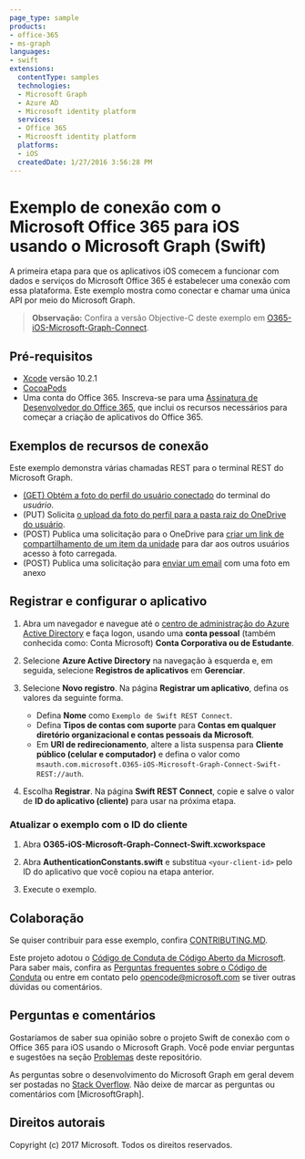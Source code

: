 ```yaml
---
page_type: sample 
products:
- office-365
- ms-graph
languages:
- swift
extensions:
  contentType: samples
  technologies:
  - Microsoft Graph
  - Azure AD
  - Microsoft identity platform
  services:
  - Office 365
  - Microosft identity platform
  platforms:
  - iOS
  createdDate: 1/27/2016 3:56:28 PM
---
```

# Exemplo de conexão com o Microsoft Office 365 para iOS usando o Microsoft Graph (Swift)

A primeira etapa para que os aplicativos iOS comecem a funcionar com dados e serviços do Microsoft Office 365 é estabelecer uma conexão com essa plataforma. Este exemplo mostra como conectar e chamar uma única API por meio do Microsoft Graph.

> **Observação:** Confira a versão Objective-C deste exemplo em [O365-iOS-Microsoft-Graph-Connect](https://github.com/microsoftgraph/ios-objectivec-connect-rest-sample).

## Pré-requisitos

- [Xcode](https://developer.apple.com/xcode/downloads/) versão 10.2.1
- [CocoaPods](https://cocoapods.org)
- Uma conta do Office 365. Inscreva-se para uma [Assinatura de Desenvolvedor do Office 365](https://aka.ms/devprogramsignup), que inclui os recursos necessários para começar a criação de aplicativos do Office 365.

## Exemplos de recursos de conexão

Este exemplo demonstra várias chamadas REST para o terminal REST do Microsoft Graph.

- [(GET) Obtém a foto do perfil do usuário conectado](https://developer.microsoft.com/en-us/graph/docs/api-reference/v1.0/api/profilephoto_get) do terminal do *usuário*.
- (PUT) Solicita [o upload da foto do perfil para a pasta raiz do OneDrive do usuário](https://developer.microsoft.com/en-us/graph/docs/api-reference/v1.0/api/driveitem_put_content).
- (POST) Publica uma solicitação para o OneDrive para [criar um link de compartilhamento de um item da unidade](https://developer.microsoft.com/en-us/graph/docs/api-reference/v1.0/api/driveitem_createlink) para dar aos outros usuários acesso à foto carregada.
- (POST) Publica uma solicitação para [enviar um email](https://developer.microsoft.com/en-us/graph/docs/api-reference/v1.0/api/user_sendmail) com uma foto em anexo

## Registrar e configurar o aplicativo

1. Abra um navegador e navegue até o [centro de administração do Azure Active Directory](https://aad.portal.azure.com) e faça logon, usando uma **conta pessoal** (também conhecida como: Conta Microsoft) **Conta Corporativa ou de Estudante**.

1. Selecione **Azure Active Directory** na navegação à esquerda e, em seguida, selecione **Registros de aplicativos** em **Gerenciar**.

1. Selecione **Novo registro**. Na página **Registrar um aplicativo**, defina os valores da seguinte forma.

    - Defina **Nome** como `Exemplo de Swift REST Connect`.
    - Defina **Tipos de contas com suporte** para **Contas em qualquer diretório organizacional e contas pessoais da Microsoft**.
    - Em **URI de redirecionamento**, altere a lista suspensa para **Cliente público (celular e computador)** e defina o valor como `msauth.com.microsoft.O365-iOS-Microsoft-Graph-Connect-Swift-REST://auth`.

1. Escolha **Registrar**. Na página **Swift REST Connect**, copie e salve o valor de **ID do aplicativo (cliente)** para usar na próxima etapa.

### Atualizar o exemplo com o ID do cliente

1. Abra **O365-iOS-Microsoft-Graph-Connect-Swift.xcworkspace**

1. Abra **AuthenticationConstants.swift** e substitua `<your-client-id>` pelo ID do aplicativo que você copiou na etapa anterior.

1. Execute o exemplo.

## Colaboração

Se quiser contribuir para esse exemplo, confira [CONTRIBUTING.MD](/CONTRIBUTING.md).

Este projeto adotou o [Código de Conduta de Código Aberto da Microsoft](https://opensource.microsoft.com/codeofconduct/).  Para saber mais, confira as [Perguntas frequentes sobre o Código de Conduta](https://opensource.microsoft.com/codeofconduct/faq/) ou entre em contato pelo [opencode@microsoft.com](mailto:opencode@microsoft.com) se tiver outras dúvidas ou comentários.

## Perguntas e comentários

Gostaríamos de saber sua opinião sobre o projeto Swift de conexão com o Office 365 para iOS usando o Microsoft Graph. Você pode enviar perguntas e sugestões na seção [Problemas](https://github.com/microsoftgraph/ios-swift-connect-rest-sample/issues) deste repositório.

As perguntas sobre o desenvolvimento do Microsoft Graph em geral devem ser postadas no [Stack Overflow](http://stackoverflow.com/questions/tagged/MicrosoftGraph). Não deixe de marcar as perguntas ou comentários com \[MicrosoftGraph].

## Direitos autorais

Copyright (c) 2017 Microsoft. Todos os direitos reservados.

